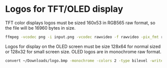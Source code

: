 # Logos for TFT/OLED display

TFT color displays logos must be sized 160x53 in RGB565 raw format, so the file will be 16960 bytes in size.
```bash
ffmpeg -vcodec png -i input.png -vcodec rawvideo -f rawvideo -pix_fmt rgb565 logo.bin
```

Logos for display on the OLED screen must be size 128x64 for normal sized or 128x32 for small screen size.
OLED logos are in monochrome raw format.

```bash
convert ~/Downloads/logo.bmp -monochrome -colors 2 -type bilevel -write MONO:logo.bin
```
